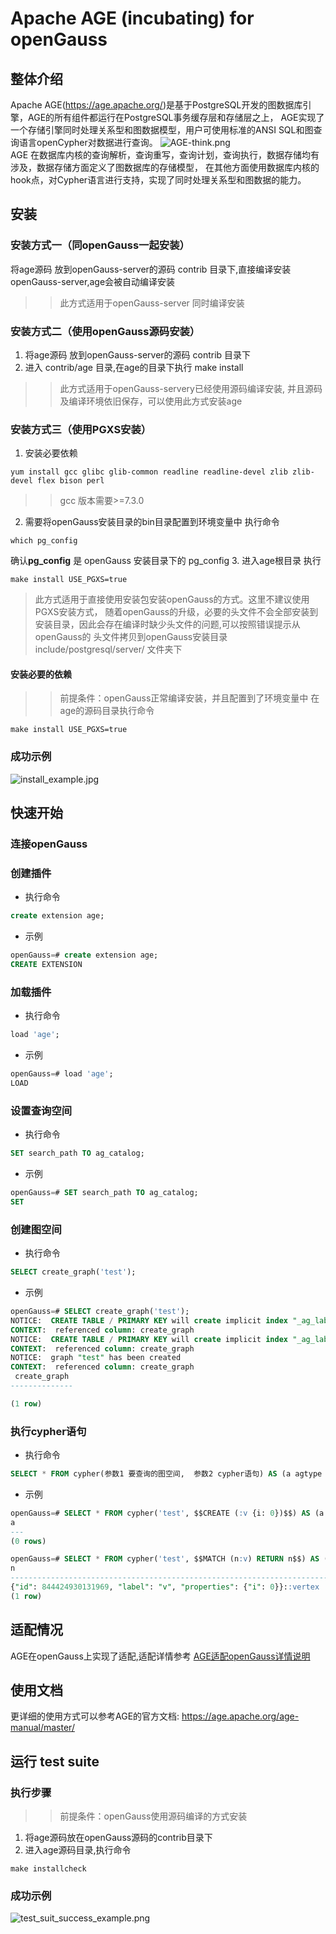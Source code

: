 # Apache AGE (incubating) for openGauss

## 整体介绍
Apache AGE(https://age.apache.org/)是基于PostgreSQL开发的图数据库引擎，AGE的所有组件都运行在PostgreSQL事务缓存层和存储层之上，
AGE实现了一个存储引擎同时处理关系型和图数据模型，用户可使用标准的ANSI SQL和图查询语言openCypher对数据进行查询。
                ![AGE-think.png](doc%2Fimg%2FAGE-think.png#pic_center)  
AGE 在数据库内核的查询解析，查询重写，查询计划，查询执行，数据存储均有涉及，数据存储方面定义了图数据库的存储模型，
在其他方面使用数据库内核的hook点，对Cypher语言进行支持，实现了同时处理关系型和图数据的能力。

## 安装
### 安装方式一（同openGauss一起安装）
将age源码 放到openGauss-server的源码 contrib 目录下,直接编译安装openGauss-server,age会被自动编译安装
>> 此方式适用于openGauss-server 同时编译安装
### 安装方式二（使用openGauss源码安装）
1. 将age源码 放到openGauss-server的源码 contrib 目录下
2. 进入 contrib/age 目录,在age的目录下执行 make install
>> 此方式适用于openGauss-servery已经使用源码编译安装, 并且源码及编译环境依旧保存，可以使用此方式安装age
### 安装方式三（使用PGXS安装）
1. 安装必要依赖
```shell
yum install gcc glibc glib-common readline readline-devel zlib zlib-devel flex bison perl
```
>> gcc 版本需要>=7.3.0
2. 需要将openGauss安装目录的bin目录配置到环境变量中
执行命令
```
which pg_config
```
确认**pg_config** 是 openGauss 安装目录下的 pg_config
3. 进入age根目录 执行 
```shell
make install USE_PGXS=true
```
> 此方式适用于直接使用安装包安装openGauss的方式。这里不建议使用PGXS安装方式，
> 随着openGauss的升级，必要的头文件不会全部安装到安装目录，因此会存在编译时缺少头文件的问题,可以按照错误提示从openGauss的
> 头文件拷贝到openGauss安装目录include/postgresql/server/ 文件夹下
#### 安装必要的依赖

>>前提条件：openGauss正常编译安装，并且配置到了环境变量中
>> 在age的源码目录执行命令
```shell
make install USE_PGXS=true
```
### 成功示例
![install_example.jpg](doc%2Fimg%2Finstall_example.jpg)


## 快速开始
### 连接openGauss

### 创建插件
* 执行命令
```sql
create extension age;
```
* 示例
```sql
openGauss=# create extension age;
CREATE EXTENSION
```
### 加载插件
* 执行命令
```sql
load 'age';
```
* 示例
```sql
openGauss=# load 'age';
LOAD
```
### 设置查询空间
* 执行命令
```sql
SET search_path TO ag_catalog;
```
* 示例
```sql
openGauss=# SET search_path TO ag_catalog;
SET
```
### 创建图空间
* 执行命令
```sql
SELECT create_graph('test');
```
* 示例
```sql
openGauss=# SELECT create_graph('test');
NOTICE:  CREATE TABLE / PRIMARY KEY will create implicit index "_ag_label_vertex_pkey" for table "_ag_label_vertex"
CONTEXT:  referenced column: create_graph
NOTICE:  CREATE TABLE / PRIMARY KEY will create implicit index "_ag_label_edge_pkey" for table "_ag_label_edge"
CONTEXT:  referenced column: create_graph
NOTICE:  graph "test" has been created
CONTEXT:  referenced column: create_graph
 create_graph
--------------

(1 row)
```
### 执行cypher语句
* 执行命令
```sql
SELECT * FROM cypher(参数1 要查询的图空间,  参数2 cypher语句) AS (a agtype ,[返回元组的个数]);
```
* 示例
```sql
openGauss=# SELECT * FROM cypher('test', $$CREATE (:v {i: 0})$$) AS (a agtype);
a
---
(0 rows)

openGauss=# SELECT * FROM cypher('test', $$MATCH (n:v) RETURN n$$) AS (n agtype);
n
-----------------------------------------------------------------------
{"id": 844424930131969, "label": "v", "properties": {"i": 0}}::vertex
(1 row)

```
## 适配情况
AGE在openGauss上实现了适配,适配详情参考
[AGE适配openGauss详情说明](doc/AGE_adapt_opengauss_detail.md)
## 使用文档
更详细的使用方式可以参考AGE的官方文档: https://age.apache.org/age-manual/master/
## 运行 test suite
### 执行步骤
>>前提条件：openGauss使用源码编译的方式安装
1. 将age源码放在openGauss源码的contrib目录下
2. 进入age源码目录,执行命令
```shell
make installcheck
```
### 成功示例
![test_suit_success_example.png](doc%2Fimg%2Ftest_suit_success_example.png)

